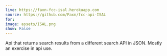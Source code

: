 ```yaml
---
live: https://faxn-fcc-isal.herokuapp.com
source: https://github.com/Faxn/fcc-api-ISAL
for: 
image: assets/ISAL.png
show: False
---
```


Api that returns search results from a different search API in JSON. Mostly an exercise in api use.
